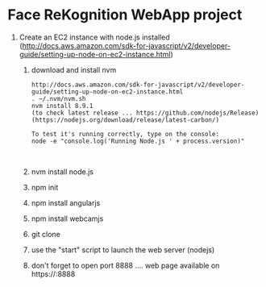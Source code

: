 # Face ReKognition WebApp project

1. Create an EC2 instance with node.js installed (http://docs.aws.amazon.com/sdk-for-javascript/v2/developer-guide/setting-up-node-on-ec2-instance.html)

   1. download and install nvm

      ```
      http://docs.aws.amazon.com/sdk-for-javascript/v2/developer-guide/setting-up-node-on-ec2-instance.html
      . ~/.nvm/nvm.sh
      nvm install 8.9.1
      (to check latest release ... https://github.com/nodejs/Release)
      (https://nodejs.org/download/release/latest-carbon/)

      To test it's running correctly, type on the console:
      node -e "console.log('Running Node.js ' + process.version)"
      ```

      ​

   2. nvm install node.js

   3. npm init

   4. npm install angularjs

   5. npm install webcamjs

   6. git clone

   7. ​use the "start" script to launch the web server (nodejs)

   8. don't forget to open port 8888 …. web page available on https://<IP>:8888